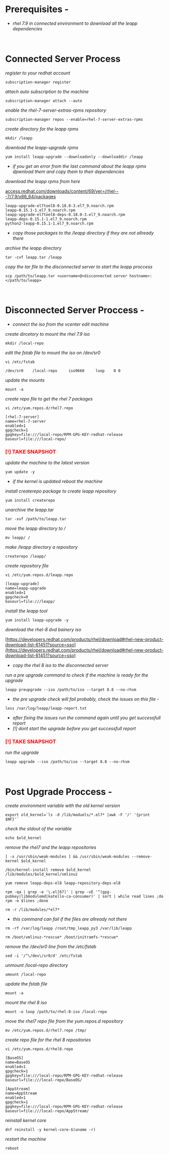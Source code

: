 # Prerequisites - 

* *rhel 7.9 in connected environment to download all the leapp dependencies*

</br>

# Connected Server Process

*register to your redhat account*

```
subscription-manager register
```

*attach auto subscription to the machine*

```
subscription-manager attach --auto
```

*enable the rhel-7-server-extras-rpms repository*

```
subscription-manager repos --enable=rhel-7-server-extras-rpms
```

*create directory for the leapp rpms*

```
mkdir /leapp
```

*download the leapp-upgrade rpms*

```
yum install leapp-upgrade --downloadonly --downloaddir /leapp
```

* *if you get an error from the last command about the leapp rpms dpwnload them and copy them to their dependencies*

*download the leapp rpms from here*

[access.redhat.com/downloads/content/69/ver=/rhel---7/7.9/x86_64/packages](https://access.redhat.com/downloads/content/69/ver=/rhel---7/7.9/x86_64/packages)

    leapp-upgrade-el7toel8-0.18.0-3.el7_9.noarch.rpm
    leapp-0.15.1-1.el7_9.noarch.rpm       
    leapp-upgrade-el7toel8-deps-0.18.0-3.el7_9.noarch.rpm
    leapp-deps-0.15.1-1.el7_9.noarch.rpm  
    python2-leapp-0.15.1-1.el7_9.noarch.rpm

* *copy those packages to the /leapp directory if they are not allready there*

*archive the leapp directory*

```
tar -cvf leapp.tar /leapp
```

*copy the tar file to the disconnected server to start the leapp proccess*

```
scp /path/to/leapp.tar <username>@<disconnected server hostname>:</path/to/leapp>
```

</br>

# Disconnected Server Proccess -

* *connect the iso from the vcenter edit machine*

*create dircetory to mount the rhel 7.9 iso*

```
mkdir /local-repo
```

*edit the fstab file to mount the iso on /dev/sr0*

```
vi /etc/fstab
```
    
    /dev/sr0	/local-repo		iso9660		loop	0 0

*update the mounts*

```
mount -a
```

*create repo file to get the rhel 7 packages*

```
vi /etc/yum.repos.d/rhel7.repo
```

    [rhel-7-server]
    name=rhel-7-server
    enabled=1
    gpgcheck=1
    gpgkey=file:///local-repo/RPM-GPG-KEY-redhat-release
    baseurl=file:///local-repo/

### <span style="color:red">**[!] TAKE SNAPSHOT**</span>

*update the machine to the latest version*

```
yum update -y
```

* *if the kernel is updated reboot the machine*

*install createrepo package to create leapp repository*

```
yum install createrepo
```

*unarchive the leapp.tar*

```
tar -xvf /path/to/leapp.tar
```

*move the leapp directory to /*

```
mv leapp/ /
```

*make /leapp directory a repository*

```
createrepo /leapp/
```

*create repository file*

```
vi /etc/yum.repos.d/leapp.repo
```

    [leapp-upgrade]
    name=leapp-upgrade
    enabled=1
    gpgcheck=0
    baseurl=file:///leapp/

*install the leapp tool*

```
yum install leapp-upgrade -y
```

*download the rhel-8 dvd bainery iso*

[https://developers.redhat.com/products/rhel/download#rhel-new-product-download-list-61451?source=sso](https://developers.redhat.com/products/rhel/download#rhel-new-product-download-list-61451?source=sso)

* *copy the rhel 8 iso to the disconnected server*

*run a pre upgrade command to check if the machine is ready for the upgrade*

```
leapp preupgrade --iso /path/to/iso --target 8.8 --no-rhsm
```

* *the pre upgrade check will fail probably, check the issues on this file -*

```
less /var/log/leapp/leapp-report.txt
```

* *after fixing the issues run the command again until you get successfull report*
* *[!] dont start the upgrade before you get successfull report*

### <span style="color:red">**[!] TAKE SNAPSHOT**</span>

*run the upgrade*

```
leapp upgrade --iso /path/to/iso --target 8.8 --no-rhsm
```

</br>

# Post Upgrade Proccess -

*create environment variable with the old kernel version*

```
export old_kernel=`ls -d /lib/moduels/*.el7* |awk -F '/' '{print $NF}'`
```

*check the stdout of the variable*

```
echo $old_kernel
```

*remove the rhel7 and the leapp repositories*

```
[ -x /usr/sbin/weak-modules ] && /usr/sbin/weak-modules --remove-kernel $old_kernel
```

```
/bin/kernel-install remove $old_kernel /lib/modules/$old_kernel/vmlinuz
```

```
yum remove leapp-deps-el8 leapp-repository-deps-el8
```

```
rpm -qa | grep -e '\.el[67]' | grep -vE '^(gpg-pubkey|libmodulemd|katello-ca-consumer)' | sort | while read lines ;do rpm -e $lines ;done
```

```
rm -r /lib/modules/*el7*
```
* *this command can fail if the files are allready not there*

```
rm -rf /var/log/leapp /root/tmp_leapp_py3 /var/lib/leapp
```

```
rm /boot/vmlinuz-*rescue* /boot/initramfs-*rescue*
```

*remove the /dev/sr0 line from the /etc/fstab*

```
sed -i '/^\/dev\/sr0/d' /etc/fstab
```

*unmount /local-repo directory*

```
umount /local-repo
```

*update the fstab file*

```
mount -a
```

*mount the rhel 8 iso*

```
mount -o loop /path/to/rhel-8-iso /local-repo
```

*move the rhel7 repo file from the yum.repos.d repository*

```
mv /etc/yum.repos.d/rhel7.repo /tmp/
```

*create repo file for the rhel 8 repositories*

```
vi /etc/yum.repos.d/rhel8.repo
```

    [BaseOS]
    name=BaseOS
    enabled=1
    gpgcheck=1
    gpgkey=file:///local-repo/RPM-GPG-KEY-redhat-release
    baseurl=file:///local-repo/BaseOS/

    [AppStream]
    name=AppStream
    enabled=1
    gpgcheck=1
    gpgkey=file:///local-repo/RPM-GPG-KEY-redhat-release
    baseurl=file:///local-repo/AppStream/

*reinstall kernel core*

```
dnf reinstall -y kernel-core-$(uname -r)
```

*restart the machine*

```
reboot
```